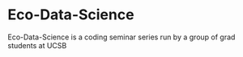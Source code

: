 # Eco-Data-Science
Eco-Data-Science is a coding seminar series run by a group of grad students at UCSB
